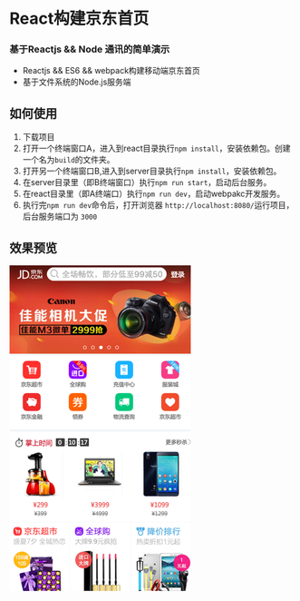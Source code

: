 # React构建京东首页

### 基于Reactjs && Node 通讯的简单演示

* Reactjs && ES6 && webpack构建移动端京东首页
* 基于文件系统的Node.js服务端


## 如何使用
1. 下载项目
2. 打开一个终端窗口A，进入到react目录执行`npm install`，安装依赖包。创建一个名为`build`的文件夹。
3. 打开另一个终端窗口B,进入到server目录执行`npm install`，安装依赖包。
4. 在server目录里（即B终端窗口）执行`npm run start`，启动后台服务。
5. 在react目录里（即A终端口）执行`npm run dev`，启动webpakc开发服务。
6. 执行完`npm run dev`命令后，打开浏览器 `http://localhost:8080/`运行项目，后台服务端口为 `3000`

## 效果预览
![Mou icon](./jd.png)

